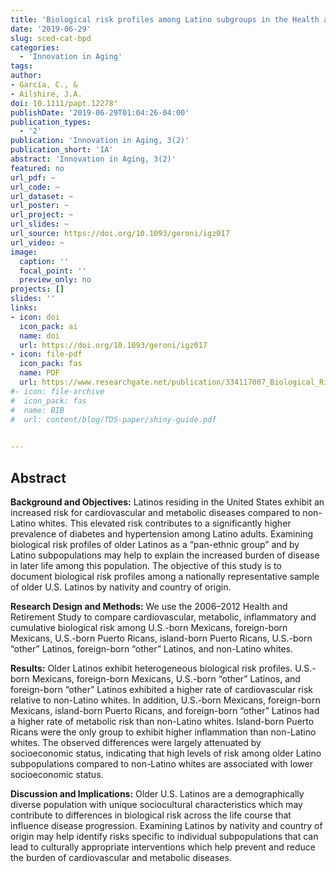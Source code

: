 ```yaml
---
title: 'Biological risk profiles among Latino subgroups in the Health and Retirement Study.'
date: '2019-06-29'
slug: sced-cat-bpd
categories:
  - 'Innovation in Aging'
tags:
author:
- García, C., & 
- Ailshire, J.A.
doi: 10.1111/papt.12278"
publishDate: '2019-06-29T01:04:26-04:00'
publication_types:
  - '2'
publication: 'Innovation in Aging, 3(2)'
publication_short: 'IA'
abstract: 'Innovation in Aging, 3(2)'
featured: no
url_pdf: ~
url_code: ~
url_dataset: ~
url_poster: ~
url_project: ~
url_slides: ~
url_source: https://doi.org/10.1093/geroni/igz017
url_video: ~
image:
  caption: ''
  focal_point: ''
  preview_only: no
projects: []
slides: ''
links:
- icon: doi
  icon_pack: ai
  name: doi
  url: https://doi.org/10.1093/geroni/igz017
- icon: file-pdf
  icon_pack: fas
  name: PDF
  url: https://www.researchgate.net/publication/334117007_Biological_Risk_Profiles_Among_Latino_Subgroups_in_the_Health_and_Retirement_Study
#- icon: file-archive
#  icon_pack: fas
#  name: BIB
#  url: content/blog/TDS-paper/shiny-guide.pdf

  
---
```


## **Abstract**

**Background and Objectives:** Latinos residing in the United States exhibit an increased risk for cardiovascular and metabolic diseases compared to non-Latino whites. This elevated risk contributes to a significantly higher prevalence of diabetes and hypertension among Latino adults. Examining biological risk profiles of older Latinos as a “pan-ethnic group” and by Latino subpopulations may help to explain the increased burden of disease in later life among this population. The objective of this study is to document biological risk profiles among a nationally representative sample of older U.S. Latinos by nativity and country of origin.

**Research Design and Methods:** We use the 2006–2012 Health and Retirement Study to compare cardiovascular, metabolic, inflammatory and cumulative biological risk among U.S.-born Mexicans, foreign-born Mexicans, U.S.-born Puerto Ricans, island-born Puerto Ricans, U.S.-born “other” Latinos, foreign-born “other” Latinos, and non-Latino whites.

**Results:** Older Latinos exhibit heterogeneous biological risk profiles. U.S.-born Mexicans, foreign-born Mexicans, U.S.-born “other” Latinos, and foreign-born “other” Latinos exhibited a higher rate of cardiovascular risk relative to non-Latino whites. In addition, U.S.-born Mexicans, foreign-born Mexicans, island-born Puerto Ricans, and foreign-born “other” Latinos had a higher rate of metabolic risk than non-Latino whites. Island-born Puerto Ricans were the only group to exhibit higher inflammation than non-Latino whites. The observed differences were largely attenuated by socioeconomic status, indicating that high levels of risk among older Latino subpopulations compared to non-Latino whites are associated with lower socioeconomic status.

**Discussion and Implications:**  Older U.S. Latinos are a demographically diverse population with unique sociocultural characteristics which may contribute to differences in biological risk across the life course that influence disease progression. Examining Latinos by nativity and country of origin may help identify risks specific to individual subpopulations that can lead to culturally appropriate interventions which help prevent and reduce the burden of cardiovascular and metabolic diseases.
